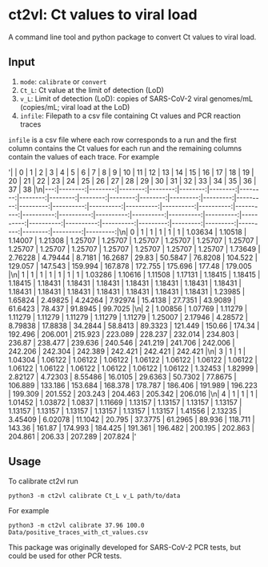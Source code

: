 # ct2vl: Ct values to viral load
A command line tool and python package to convert Ct values to viral load.


## Input

1. `mode`: `calibrate` or `convert`
2. `Ct_L`: Ct value at the limit of detection (LoD)
3. `v_L`: Limit of detection (LoD): copies of SARS-CoV-2 viral genomes/mL (copies/mL; viral load at the LoD)
4. `infile`: Filepath to a csv file containing Ct values and PCR reaction traces

`infile` is a csv file where  each row corresponds to a run and the first column contains the Ct values for each run and the remaining columns contain the values of each trace. For example

'|    |       0 |       1 |       2 |       3 |       4 |       5 |       6 |       7 |       8 |       9 |      10 |      11 |       12 |       13 |       14 |       15 |        16 |        17 |        18 |        19 |        20 |        21 |        22 |        23 |        24 |        25 |        26 |        27 |        28 |        29 |        30 |        31 |       32 |       33 |       34 |       35 |      36 |       37 |       38 |\n|---:|--------:|--------:|--------:|--------:|--------:|--------:|--------:|--------:|--------:|--------:|--------:|--------:|---------:|---------:|---------:|---------:|----------:|----------:|----------:|----------:|----------:|----------:|----------:|----------:|----------:|----------:|----------:|----------:|----------:|----------:|----------:|----------:|---------:|---------:|---------:|---------:|--------:|---------:|---------:|\n|  0 | 1       | 1       | 1       | 1       | 1       | 1.03634 | 1.10518 | 1.14007 | 1.21308 | 1.25707 | 1.25707 | 1.25707 |  1.25707 |  1.25707 |  1.25707 |  1.25707 |   1.25707 |   1.25707 |   1.25707 |   1.25707 |   1.25707 |   1.25707 |   1.73649 |   2.76228 |   4.79444 |   8.7181  |  16.2687  |  29.83    |  50.5847  |  76.8208  | 104.522   | 129.057   | 147.543  | 159.994  | 167.878  | 172.755  | 175.696 | 177.48   | 179.005  |\n|  1 | 1       | 1       | 1       | 1       | 1       | 1       | 1.03286 | 1.10616 | 1.11508 | 1.17131 | 1.18415 | 1.18415 |  1.18415 |  1.18431 |  1.18431 |  1.18431 |   1.18431 |   1.18431 |   1.18431 |   1.18431 |   1.18431 |   1.18431 |   1.18431 |   1.18431 |   1.18431 |   1.18431 |   1.18431 |   1.23985 |   1.65824 |   2.49825 |   4.24264 |   7.92974 |  15.4138 |  27.7351 |  43.9089 |  61.6423 |  78.437 |  91.8945 |  99.7025 |\n|  2 | 1.00856 | 1.07769 | 1.11279 | 1.11279 | 1.11279 | 1.11279 | 1.11279 | 1.11279 | 1.25007 | 2.17946 | 4.28572 | 8.79838 | 17.8838  | 34.2844  | 58.8413  | 89.3323  | 121.449   | 150.66    | 174.34    | 192.496   | 206.001   | 215.923   | 223.089   | 228.237   | 232.014   | 234.803   | 236.87    | 238.477   | 239.636   | 240.546   | 241.219   | 241.706   | 242.006  | 242.206  | 242.304  | 242.389  | 242.421 | 242.421  | 242.421  |\n|  3 | 1       | 1       | 1.04304 | 1.06122 | 1.06122 | 1.06122 | 1.06122 | 1.06122 | 1.06122 | 1.06122 | 1.06122 | 1.06122 |  1.06122 |  1.06122 |  1.06122 |  1.06122 |   1.32453 |   1.82999 |   2.82127 |   4.72303 |   8.55486 |  16.0105  |  29.6363  |  50.7302  |  77.8675  | 106.889   | 133.186   | 153.684   | 168.378   | 178.787   | 186.406   | 191.989   | 196.223  | 199.309  | 201.552  | 203.243  | 204.463 | 205.342  | 206.016  |\n|  4 | 1       | 1       | 1       | 1.01452 | 1.03872 | 1.0837  | 1.11669 | 1.13157 | 1.13157 | 1.13157 | 1.13157 | 1.13157 |  1.13157 |  1.13157 |  1.13157 |  1.13157 |   1.13157 |   1.41556 |   2.13235 |   3.45409 |   6.02078 |  11.1042  |  20.795   |  37.3775  |  61.2965  |  89.936   | 118.711   | 143.36    | 161.87    | 174.993   | 184.425   | 191.361   | 196.482  | 200.195  | 202.863  | 204.861  | 206.33  | 207.289  | 207.824  |'

## Usage
To calibrate ct2vl run

    python3 -m ct2vl calibrate Ct_L v_L path/to/data

For example

    python3 -m ct2vl calibrate 37.96 100.0 Data/positive_traces_with_ct_values.csv


This package was originally developed for SARS-CoV-2 PCR tests, but could be used for other PCR tests.

